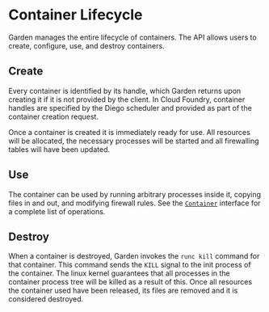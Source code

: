 # Container Lifecycle

Garden manages the entire lifecycle of containers. The API allows users to
create, configure, use, and destroy containers.

## Create

Every container is identified by its handle, which Garden returns upon creating
it if it is not provided by the client. In Cloud Foundry, container handles are
specified by the Diego scheduler and provided as part of the container creation
request.

Once a container is created it is immediately ready for use. All resources will
be allocated, the necessary processes will be started and all firewalling tables
will have been updated.

## Use

The container can be used by running arbitrary processes inside it, copying
files in and out, and modifying firewall rules. See the
[`Container`](https://godoc.org/github.com/cloudfoundry-incubator/garden#Container)
interface for a complete list of operations.

## Destroy

When a container is destroyed, Garden invokes the `runc kill` command for that
container. This command sends the `KILL` signal to the init process of the
container. The linux kernel guarantees that all processes in the container
process tree will be killed as a result of this. Once all resources the
container used have been released, its files are removed and it is considered
destroyed.

